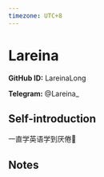 ```yaml
---
timezone: UTC+8
---
```


# Lareina

**GitHub ID:** LareinaLong

**Telegram:** @Lareina_

## Self-introduction

一直学英语学到厌倦🫡

## Notes

<!-- Content_START -->


<!-- Content_END -->
